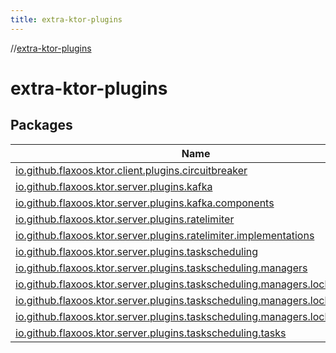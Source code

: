 ```yaml
---
title: extra-ktor-plugins
---
```

//[extra-ktor-plugins](index.md)



# extra-ktor-plugins



## Packages


| Name |
|---|
| [io.github.flaxoos.ktor.client.plugins.circuitbreaker](extra-ktor-plugins/io.github.flaxoos.ktor.client.plugins.circuitbreaker/index.md) |
| [io.github.flaxoos.ktor.server.plugins.kafka](extra-ktor-plugins/io.github.flaxoos.ktor.server.plugins.kafka/index.md) |
| [io.github.flaxoos.ktor.server.plugins.kafka.components](extra-ktor-plugins/io.github.flaxoos.ktor.server.plugins.kafka.components/index.md) |
| [io.github.flaxoos.ktor.server.plugins.ratelimiter](extra-ktor-plugins/io.github.flaxoos.ktor.server.plugins.ratelimiter/index.md) |
| [io.github.flaxoos.ktor.server.plugins.ratelimiter.implementations](extra-ktor-plugins/io.github.flaxoos.ktor.server.plugins.ratelimiter.implementations/index.md) |
| [io.github.flaxoos.ktor.server.plugins.taskscheduling](extra-ktor-plugins/io.github.flaxoos.ktor.server.plugins.taskscheduling/index.md) |
| [io.github.flaxoos.ktor.server.plugins.taskscheduling.managers](extra-ktor-plugins/io.github.flaxoos.ktor.server.plugins.taskscheduling.managers/index.md) |
| [io.github.flaxoos.ktor.server.plugins.taskscheduling.managers.lock](extra-ktor-plugins/io.github.flaxoos.ktor.server.plugins.taskscheduling.managers.lock/index.md) |
| [io.github.flaxoos.ktor.server.plugins.taskscheduling.managers.lock.database](extra-ktor-plugins/io.github.flaxoos.ktor.server.plugins.taskscheduling.managers.lock.database/index.md) |
| [io.github.flaxoos.ktor.server.plugins.taskscheduling.managers.lock.redis](extra-ktor-plugins/io.github.flaxoos.ktor.server.plugins.taskscheduling.managers.lock.redis/index.md) |
| [io.github.flaxoos.ktor.server.plugins.taskscheduling.tasks](extra-ktor-plugins/io.github.flaxoos.ktor.server.plugins.taskscheduling.tasks/index.md) |

